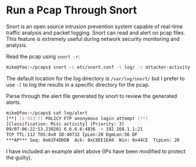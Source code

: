 # Run a Pcap Through Snort

Snort is an open source intrusion prevention system capable of real-time traffic
analysis and packet logging. Snort can read and alert on pcap files. This feature
is extremely useful during network security monitoring and analysis.

Read the pcap using <code>snort -r</code>:

```bash
mike@foo:~/pcaps$ snort -c etc/snort.conf -l log/ -r attacker-activity.pcap
```
The default location for the log directory is <code>/var/log/snort/</code> but I prefer 
to use <code>-l</code> to log the results in a specific directory for the pcap.

Parse through the alert file generated by snort to review the generated alerts.

```bash
mike@foo:~/pcaps$ cat log/alert
[**] [1:553:7] POLICY FTP anonymous login attempt [**]
[Classification: Misc activity] [Priority: 3]
09/07-06:22:53.230201 6.6.6.6:4836 -> 192.168.1.1:21
TCP TTL:112 TOS:0x0 ID:40732 IpLen:20 DgmLen:56 DF
***AP*** Seq: 0x61F4DDDB  Ack: 0xC8EE1EA9  Win: 0x44CE  TcpLen: 20
```

I have included an example alert above (IPs have been modified to protect the guilty).
